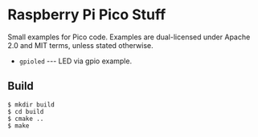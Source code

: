 # Raspberry Pi Pico Stuff

Small examples for Pico code.  Examples are dual-licensed under Apache 2.0 and MIT terms, unless stated otherwise.

* `gpioled` --- LED via gpio example.

## Build

```
$ mkdir build
$ cd build
$ cmake ..
$ make
```
